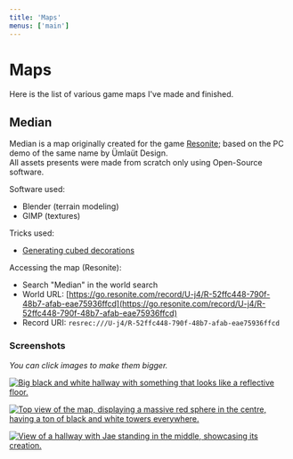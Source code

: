 ```yaml
---
title: 'Maps'
menus: ['main']
---
```


# Maps

Here is the list of various game maps I've made and finished.

## Median

Median is a map originally created for the game [Resonite](https://resonite.com); based on the PC demo of the same name by Ümlaüt Design.  
All assets presents were made from scratch only using Open-Source software.

Software used:
- Blender (terrain modeling)
- GIMP (textures)

Tricks used:
- [Generating cubed decorations](https://777.tf/wiki/documentation/blender#generating-cubed-decorations)

Accessing the map (Resonite):
- Search "Median" in the world search
- World URL: [https://go.resonite.com/record/U-j4/R-52ffc448-790f-48b7-afab-eae75936ffcd](https://go.resonite.com/record/U-j4/R-52ffc448-790f-48b7-afab-eae75936ffcd)
- Record URI: `resrec:///U-j4/R-52ffc448-790f-48b7-afab-eae75936ffcd`

### Screenshots

_You can click images to make them bigger._

[![Big black and white hallway with something that looks like a reflective floor.](https://sharex.777.tf/ShareX/2023/08/2023-08-24%2019.00.33.avif)](https://sharex.777.tf/ShareX/2023/08/2023-08-24%2019.00.33.avif)

[![Top view of the map, displaying a massive red sphere in the centre, having a ton of black and white towers everywhere.](https://sharex.777.tf/ShareX/2023/08/2023-08-24%2019.06.59.avif)](https://sharex.777.tf/ShareX/2023/08/2023-08-24%2019.06.59.avif)

[![View of a hallway with Jae standing in the middle, showcasing its creation.](https://sharex.777.tf/ShareX/2023/08/2023-08-24%2019.02.15.avif)](https://sharex.777.tf/ShareX/2023/08/2023-08-24%2019.02.15.avif)
